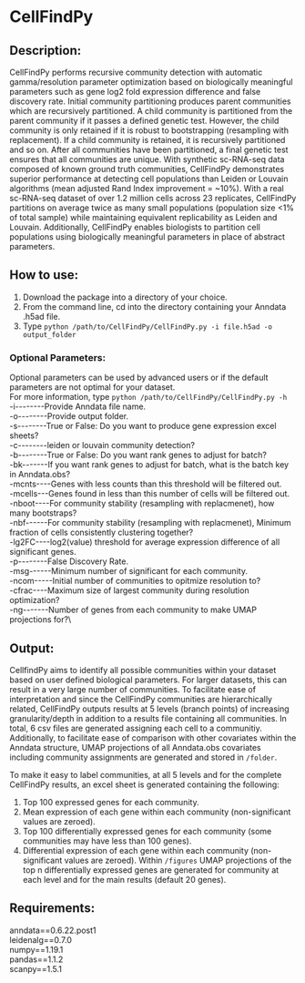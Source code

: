 # CellFindPy

## **Description:**
CellFindPy performs recursive community detection with automatic gamma/resolution parameter optimization based on biologically meaningful parameters such as gene log2 fold expression difference and false discovery rate. Initial community partitioning produces parent communities which are recursively partitioned. A child community is partitioned from the parent community if it passes a defined genetic test. However, the child community is only retained if it is robust to bootstrapping (resampling with replacement). If a child community is retained, it is recursively partitioned and so on. After all communities have been partitioned, a final genetic test ensures that all communities are unique. With synthetic sc-RNA-seq data composed of known ground truth communities, CellFindPy demonstrates superior performance at detecting cell populations than Leiden or Louvain algorithms (mean adjusted Rand Index improvement = ~10%). With a real sc-RNA-seq dataset of over 1.2 million cells across 23 replicates, CellFindPy partitions on average twice as many small populations (population size <1% of total sample) while maintaining equivalent replicability as Leiden and Louvain. Additionally, CellFindPy enables biologists to partition cell populations using biologically meaningful parameters in place of abstract parameters.

## **How to use:**
1) Download the package into a directory of your choice.
2) From the command line, cd into the directory containing your Anndata .h5ad file.
3) Type `python /path/to/CellFindPy/CellFindPy.py -i file.h5ad -o output_folder`

### **Optional Parameters:**
Optional parameters can be used by advanced users or if the default parameters are not optimal for your dataset.
\
For more information, type `python /path/to/CellFindPy/CellFindPy.py -h`
\
-i--------Provide Anndata file name.\
-o--------Provide output folder.\
-s--------True or False: Do you want to produce gene expression excel sheets?\
-c--------leiden or louvain community detection?\
-b--------True or False: Do you want rank genes to adjust for batch?\
-bk-------If you want rank genes to adjust for batch, what is the batch key in Anndata.obs?\
-mcnts----Genes with less counts than this threshold will be filtered out.\
-mcells---Genes found in less than this number of cells will be filtered out.\
-nboot----For community stability (resampling with replacmenet), how many bootstraps?\
-nbf------For community stability (resampling with replacmenet), Minimum fraction of cells consistently clustering together?\
-lg2FC----log2(value) threshold for average expression difference of all significant genes.\
-p--------False Discovery Rate.\
-msg------Minimum number of significant for each community.\
-ncom-----Initial number of communities to opitmize resolution to?\
-cfrac----Maximum size of largest community during resolution optimization?\
-ng-------Number of genes from each community to make UMAP projections for?\

## **Output:**
CellfindPy aims to identify all possible communities within your dataset based on user defined biological parameters. For larger datasets, this can result in a very large number of communities. To facilitate ease of interpretation and since the CellFindPy communities are hierarchically related, CellFindPy outputs results at 5 levels (branch points) of increasing granularity/depth in addition to a results file containing all communities. In total, 6 csv files are generated assigning each cell to a communitiy. Additionally, to facilitate ease of comparison with other covariates within the Anndata structure, UMAP projections of all Anndata.obs covariates including community assignments are generated and stored in `/folder`.

To make it easy to label communities, at all 5 levels and for the complete CellFindPy results, an excel sheet is generated containing the following:
1) Top 100 expressed genes for each community.
2) Mean expression of each gene within each community (non-significant values are zeroed).
3) Top 100 differentially expressed genes for each community (some communities may have less than 100 genes).
4) Differential expression of each gene within each community (non-significant values are zeroed).
Within `/figures` UMAP projections of the top n differentially expressed genes are generated for community at each level and for the main results (default 20 genes). 

## **Requirements:**
anndata==0.6.22.post1\
leidenalg==0.7.0\
numpy==1.19.1\
pandas==1.1.2\
scanpy==1.5.1
